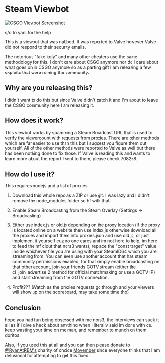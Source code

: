 # Steam Viewbot

![CSGO Viewbot Screenshot](https://i.ibb.co/w403F4w/steam-s5bp7-Ag-SSM.png)

s/o to yani for the help

This is a viewbot that was nabbed. It was reported to Valve however Valve did not respond to their security emails.

The notorious "fake kqly" and many other cheaters use the same methodology for this. I don't care about CSGO anymore nor do I care about what goes on in CSGO anymore so as a parting gift I am releasing a few exploits that were ruining the community.

## Why are you releasing this?
I didn't want to do this but since Valve didn't patch it and I'm about to leave the CSGO community here I am releasing it.

## How does it work?
This viewbot works by spamming a Steam Broadcast URL that is used to verify the viewercount with requests from proxies. There are other methods which are far easier to use than this but I suggest you figure them out yourself. All of the other methods were reported to Valve as well but there has been nothing done to fix those. If Valve is reading this and wants to learn more about the report I sent to them, please check 708258.

## How do I use it?

This requires nodejs and a list of proxies.

1) Download this whole repo as a ZIP or use git. I was lazy and I didn't remove the node_modules folder so hf with that.

2) Enable Steam Broadcasting from the Steam Overlay (Settings -> Broadcasting)

3) Either use index.js or old.js depending on the proxy location (if the proxy is located online on a website then use index.js otherwise download all the proxies and import them into proxies.json and use old.js, or just implement it yourself cuz no one cares and im not here to help, im here to feed the mf clout that nors3 wants), replace the "const target" value inside whichever file you are using with your SteamID64 which you are streaming from. You can even use another account that has steam community permissions enabled, for that simply enable broadcasting on that other account, join your friends GOTV stream (either the cl_join_advertise 2 method for official matchmaking or use a GOTV IP) and start streaming from the GOTV connection.

4) Profit??? (Watch as the proxies requests go through and your viewers will show up on the scoreboard, may take some time tho)

## Conclusion
hope you had fun being obsessed with me nors3, the interviews can suck it all as if i give a heck about anything when i literally said im done with cs. keep wasting your time on me man, and remember to munch on them doritos.

Also, if you used this at all and you can then please donate to [@RyanAtRBM's](https://twitter.com/RyanAtRBM/) charity of choice [Movember](https://us.movember.com/donate) since everyone thinks that I am delusional for attempting to get this fixed.
